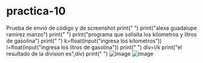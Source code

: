 # practica-10
Prueba de envió de código y de screenshot
print(" ")
print("alexa guadalupe ramirez manzo")
print(" ")
print("programa que solisita los kilometros y litros de gasolina")
print(" ")
k=float(input("ingresa los kilometros"))
l=float(input("ingresa los litros de gasolina"))
print(" ")
div=l/k
print("el resultado de la division es",div)
print(" ")
![image](https://github.com/user-attachments/assets/a825823f-3676-4408-aaa7-1f3fd43cb52f)
![image](https://github.com/user-attachments/assets/8f453839-a643-4b6e-99ac-b84d36c553ab)


